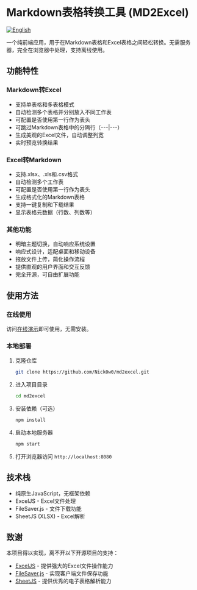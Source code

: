 # Markdown表格转换工具 (MD2Excel)

[![English](https://img.shields.io/badge/EN-English-blue)](README.en.md)

一个纯前端应用，用于在Markdown表格和Excel表格之间轻松转换。无需服务器，完全在浏览器中处理，支持离线使用。

## 功能特性

### Markdown转Excel
- 支持单表格和多表格模式
- 自动检测多个表格并分别放入不同工作表
- 可配置是否使用第一行作为表头
- 可跳过Markdown表格中的分隔行（---|---）
- 生成美观的Excel文件，自动调整列宽
- 实时预览转换结果

### Excel转Markdown
- 支持.xlsx、.xls和.csv格式
- 自动检测多个工作表
- 可配置是否使用第一行作为表头
- 生成格式化的Markdown表格
- 支持一键复制和下载结果
- 显示表格元数据（行数、列数等）

### 其他功能
- 明暗主题切换，自动响应系统设置
- 响应式设计，适配桌面和移动设备
- 拖放文件上传，简化操作流程
- 提供直观的用户界面和交互反馈
- 完全开源，可自由扩展功能

## 使用方法

### 在线使用
访问[在线演示](https://nick0w0.github.io/md2excel/)即可使用，无需安装。

### 本地部署
1. 克隆仓库
   ```bash
   git clone https://github.com/Nick0w0/md2excel.git
   ```

2. 进入项目目录
   ```bash
   cd md2excel
   ```

3. 安装依赖（可选）
   ```bash
   npm install
   ```

4. 启动本地服务器
   ```bash
   npm start
   ```

5. 打开浏览器访问 `http://localhost:8080`

## 技术栈

- 纯原生JavaScript，无框架依赖
- ExcelJS - Excel文件处理
- FileSaver.js - 文件下载功能
- SheetJS (XLSX) - Excel解析


## 致谢

本项目得以实现，离不开以下开源项目的支持：

- [ExcelJS](https://github.com/exceljs/exceljs) - 提供强大的Excel文件操作能力
- [FileSaver.js](https://github.com/eligrey/FileSaver.js) - 实现客户端文件保存功能
- [SheetJS](https://github.com/SheetJS/sheetjs) - 提供优秀的电子表格解析能力